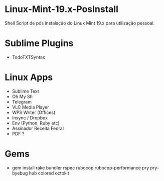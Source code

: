 # Linux-Mint-19.x-PosInstall
Shell Script de pós instalação do Linux Mint 19.x para utilização pessoal.

# Sublime Plugins 
* TodoTXTSyntax

# Linux Apps 
* Sublime Text
* Oh My Sh
* Telegram
* VLC Media Player
* WPS Writer (Offices)
* Insync / Dropbox 
* Env (Python, Ruby etc)
* Assinador Receita Fedral 
* PDF ? 

# Gems 
* gem install rake bundler rspec rubocop rubocop-performance pry pry-byebug hub colored octokit
